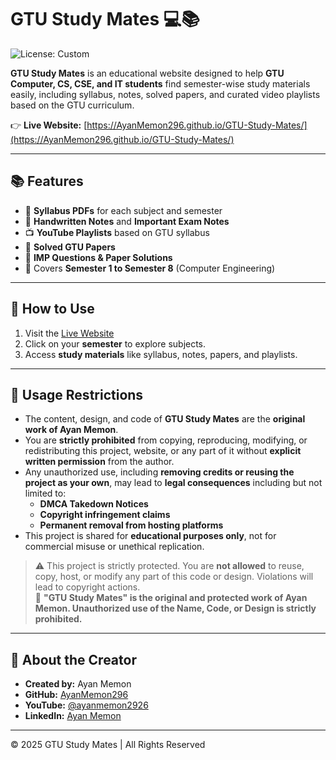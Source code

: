 # GTU Study Mates 💻📚 

![License: Custom](https://img.shields.io/badge/license-Restricted-red.svg)

**GTU Study Mates** is an educational website designed to help **GTU Computer, CS, CSE, and IT students** find semester-wise study materials easily, including syllabus, notes, solved papers, and curated video playlists based on the GTU curriculum.

👉 **Live Website:** [https://AyanMemon296.github.io/GTU-Study-Mates/](https://AyanMemon296.github.io/GTU-Study-Mates/)

---

## 📚 Features

- 📄 **Syllabus PDFs** for each subject and semester
- 📝 **Handwritten Notes** and **Important Exam Notes**
- 📺 **YouTube Playlists** based on GTU syllabus
- 📝 **Solved GTU Papers**
- 🎯 **IMP Questions & Paper Solutions**
- 📌 Covers **Semester 1 to Semester 8** (Computer Engineering)

---

## 🚀 How to Use

1. Visit the [Live Website](https://AyanMemon296.github.io/GTU-Study-Mates/)
2. Click on your **semester** to explore subjects.
3. Access **study materials** like syllabus, notes, papers, and playlists.

---

## 🚫 Usage Restrictions

- The content, design, and code of **GTU Study Mates** are the **original work of Ayan Memon**.
- You are **strictly prohibited** from copying, reproducing, modifying, or redistributing this project, website, or any part of it without **explicit written permission** from the author.
- Any unauthorized use, including **removing credits or reusing the project as your own**, may lead to **legal consequences** including but not limited to:
  - **DMCA Takedown Notices**
  - **Copyright infringement claims**
  - **Permanent removal from hosting platforms**
- This project is shared for **educational purposes only**, not for commercial misuse or unethical replication.
> ⚠️ This project is strictly protected. You are **not allowed** to reuse, copy, host, or modify any part of this code or design. Violations will lead to copyright actions.  
> 🚫 **"GTU Study Mates" is the original and protected work of Ayan Memon. Unauthorized use of the Name, Code, or Design is strictly prohibited.**
---

## 👤 About the Creator

- **Created by:** Ayan Memon
- **GitHub:** [AyanMemon296](https://github.com/AyanMemon296)
- **YouTube:** [@ayanmemon2926](https://www.youtube.com/@ayanmemon2926)
- **LinkedIn:** [Ayan Memon](https://www.linkedin.com/in/ayanmemon296/)

---

© 2025 GTU Study Mates | All Rights Reserved
